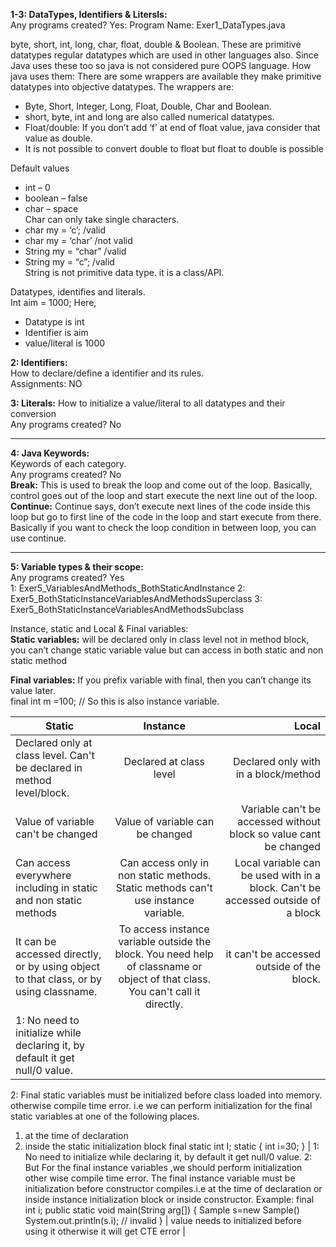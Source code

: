 **1-3: DataTypes, Identifiers & Litersls:**  
Any programs created? Yes:
Program Name: Exer1_DataTypes.java

byte, short, int, long, char, float, double & Boolean. These are primitive datatypes regular datatypes which are used in other languages also. Since Java uses these too so java is not considered pure OOPS language. 
How java uses them: There are some wrappers are available they make primitive datatypes into objective datatypes. The wrappers are:
- Byte, Short, Integer, Long, Float, Double, Char and Boolean.   
- short, byte, int and long are also called numerical datatypes.  
- Float/double: If you don’t add ‘f’ at end of float value, java consider that value as double.  
- It is not possible to convert double to float but float to double is possible  

Default values  
- int – 0  
- boolean – false  
- char – space  
Char can only take single characters.   
- char my = ‘c’; /valid  
- char my = ‘char’ /not valid  
- String my = “char” /valid  
- String my = “c”; /valid  
String is not primitive data type. it is a class/API.  

Datatypes, identifies and literals.  
Int aim = 1000; Here,    
- Datatype is int  
- Identifier is aim  
- value/literal is 1000   

**2: Identifiers:**  
How to declare/define a identifier and its rules.  
Assignments: NO

**3: Literals:**   How to initialize a value/literal to all datatypes and their conversion  
Any programs created? No
******************************************************************************
**4: Java Keywords:**  
Keywords of each category.  
Any programs created? No  
**Break:** This is used to break the loop and come out of the loop. Basically, control goes out of the loop and start execute the next line out of the loop.  
**Continue:** Continue says, don’t execute next lines of the code inside this loop but go to first line of the code in the loop and start execute from there. Basically if you want to check the loop condition in between loop, you can use continue.

*****************************************************************************
**5: Variable types & their scope:**  
Any programs created? Yes  
1: Exer5_VariablesAndMethods_BothStaticAndInstance
2: Exer5_BothStaticInstanceVariablesAndMethodsSuperclass
3: Exer5_BothStaticInstanceVariablesAndMethodsSubclass

Instance, static and Local & Final variables:  
**Static variables:** will be declared only in class level not in method block, you can’t change static variable value but can access in both static and non static method

**Final variables:** If you prefix variable with final, then you can’t change its value later.   
final int m =100; // So this is also instance variable.

| Static        |      Instance      |  Local |
| ------------- |:-------------:| -----:|
|Declared only at class level. Can't be declared in method level/block.    | Declared at class level | Declared only with in a block/method |
| Value of variable can't be changed      |    Value of variable can be changed   |   Variable can't be accessed without block so value cant be changed |
| Can access everywhere including in static and non static methods |    Can access only in non static methods. Static methods can't use instance variable.   |    Local variable can be used with in a block. Can't be accessed outside of a block |
| It can be accessed directly, or by using object to that class, or by using classname. |    To access instance variable outside the block. You need help of classname or object of that class. You can't call it directly.   |    it can't be accessed outside of the block. |
| 1: No need to initialize while declaring it, by default it get null/0 value.
2: Final static variables must be initialized before class loaded into memory. otherwise compile time error. i.e we can perform initialization for the final static variables at one of the following places.
1. at the time of declaration
2. inside the static initialization block
final static int I;
static 
{
int i=30;
} |    1:  No need to initialize while declaring it, by default it get null/0 value. 
2: But For the final instance variables ,we should perform initialization other wise compile time error. The final instance variable must be initialization before constructor compiles.i.e at the time of declaration or inside instance initialization block or inside constructor.
Example:
final int i;
public static void main(String arg[])
{
Sample s=new Sample()
System.out.println(s.i); // invalid
}  |    value needs to initialized before using it otherwise it will get CTE error |


